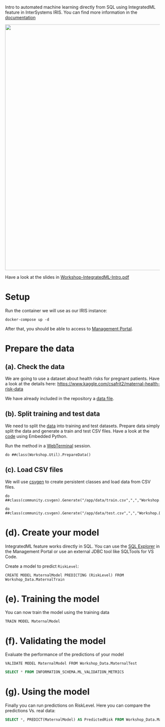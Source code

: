 Intro to automated machine learning directly from SQL using IntegratedML feature in InterSystems IRIS. You can find more information in the [documentation](https://docs.intersystems.com/irisforhealthlatest/csp/docbook/DocBook.UI.Page.cls?KEY=GIML_Intro)

<img src="img/demo-integratedml.gif" width="800px"/>

Have a look at the slides in [Workshop-IntegratedML-Intro.pdf](Workshop-IntegratedML-Intro.pdf)

# Setup
Run the container we will use as our IRIS instance:
```
docker-compose up -d
```

After that, you should be able to access to [Management Portal](http://localhost:52773/csp/sys/UtilHome.csp).

# Prepare the data

## (a). Check the data
We are going to use a dataset about health risks for pregnant patients. Have a look at the details here:
https://www.kaggle.com/csafrit2/maternal-health-risk-data

We have already included in the repository a [data file](data/maternal_health_risk.csv).


## (b). Split training and test data
We need to split the [data](data/maternal_health_risk.csv) into training and test datasets. Prepare data simply split the data and generate a train and test CSV files. Have a look at the [code](src/Workshop/Util.cls) using Embedded Python.

Run the method in a [WebTerminal](http://localhost:52773/terminal/) session.

```objectscript
do ##class(Workshop.Util).PrepareData()
```

## (c). Load CSV files
We will use [csvgen](https://openexchange.intersystems.com/package/csvgen) to create persistent classes and load data from CSV files. 

```objectscript
do ##class(community.csvgen).Generate("/app/data/train.csv",",","Workshop.Data.MaternalTrain")
```
```objectscript
do ##class(community.csvgen).Generate("/app/data/test.csv",",","Workshop.Data.MaternalTest")
```

# (d). Create your model
IntegratedML feature works directly in SQL. You can use the [SQL Explorer](http://localhost:52773/csp/sys/exp/%25CSP.UI.Portal.SQL.Home.zen?$NAMESPACE=WORKSHOP) in the Management Portal or use an external JDBC tool like SQLTools for VS Code.

Create a model to predict `RiskLevel`:

```
CREATE MODEL MaternalModel PREDICTING (RiskLevel) FROM Workshop_Data.MaternalTrain
```

# (e). Training the model
You can now train the model using the training data

```
TRAIN MODEL MaternalModel
```

# (f). Validating the model
Evaluate the performance of the predictions of your model

```
VALIDATE MODEL MaternalModel FROM Workshop_Data.MaternalTest
```

```sql
SELECT * FROM INFORMATION_SCHEMA.ML_VALIDATION_METRICS
```

# (g). Using the model
Finally you can run predictions on RiskLevel. Here you can compare the predictions Vs. real data:

```sql
SELECT *, PREDICT(MaternalModel) AS PredictedRisk FROM Workshop_Data.MaternalTest
```
